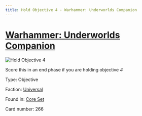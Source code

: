 ```yaml
---
title: Hold Objective 4 - Warhammer: Underworlds Companion
---
```


# [Warhammer: Underworlds Companion](https://guidokessels.github.io/wh-underworlds)

  

![Hold Objective 4](https://warhammerunderworlds.com/wp-content/uploads/sites/6/2017/12/266_ENG-Hold-Objective-4.png)

Score this in an end phase if you are holding objective <i>4</i>

Type: Objective

Faction: [Universal](https://guidokessels.github.io/wh-underworlds/factions/universal)

Found in: [Core Set](https://guidokessels.github.io/wh-underworlds/locations/core-set)

Card number: 266
